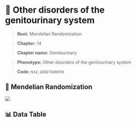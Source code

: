 # 🧪 Other disorders of the genitourinary system

> **Root:** Mendelian Randomization

> **Chapter:** 14  

> **Chapter name:** Genitourinary

> **Phenotype:** Other disorders of the genitourinary system  

> **Code:** `N14_GENITOUROTH`

## 🧬 Mendelian Randomization  

<img src="/MR/Figures/Forward/N14_GENITOUROTH.png"/>

## 📊 Data Table

<CsvTableMRF src="/MR_Data/Forward/N14_GENITOUROTH.csv"/>
